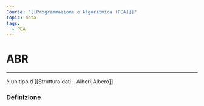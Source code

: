 ```yaml
---
Course: "[[Programmazione e Algoritmica (PEA)]]"
topic: nota
tags:
  - PEA
---
```

# ABR
---
è un tipo d [[Struttura dati - Alberi|Albero]]
### Definizione
